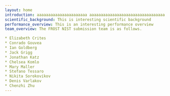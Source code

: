 ```yaml
---
layout: home
introduction: aaaaaaaaaaaaaaaaaaaaaa aaaaaaaaaaaaaaaaaaaaaaaaaaaaaaaaa aaaaaaaaaaaaaaaaaaaaaaaaaaaaaaaaaaaaaaaaaaa aaaaaaaaaaaaaaaaaaaaaaaaaaaaaaaaaaaaaaaaaaa aaaaaaaaaaaaaaaaaaaaaaaaaaaa aaaaaaaaaaaaaaaaaaaaaaaaaaaaaaaaaaaaaaaaaaaaaaaaa aaaaaaaaaaaaaaaaaaa aaaaaaaaaaaaaaaaaaaaaaaaaa aaaaaaaaaaaaaaaaaaaaaaaaaaaaaaaaaaaaaaaaaaaaa aaaaaaaaaaaaaaaaaaaaaaaaaaaa
scientific_background: This is interesting scientific background
performance_overview: This is an interesting performance overview
team_overview: The FROST NIST submission team is as follows.

* Elizabeth Crites
* Conrado Gouvea
* Ian Goldberg
* Jack Grigg
* Jonathan Katz
* Chelsea Komlo
* Mary Maller
* Stefano Tessaro
* Nikita Sorokovikov
* Denis Varlakov
* Chenzhi Zhu
---
```


